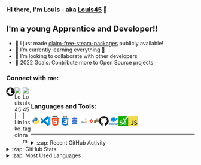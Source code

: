### Hi there, I'm Louis - aka [Louis45][website] 👋 

## I'm a young Apprentice and Developer!!

- 🔭 I just made [claim-free-steam-packages](https://github.com/Luois45/claim-free-steam-packages) publicly available!
- 🌱 I’m currently learning everything 🤣
- 👯 I’m looking to collaborate with other developers
- 🥅 2022 Goals: Contribute more to Open Source projects

### Connect with me:

[<img align="left" alt="linktree.louis45.de" width="22px" src="https://raw.githubusercontent.com/iconic/open-iconic/master/svg/globe.svg" />][website]
[<img align="left" alt="Louis45 | LinkedIn" width="22px" src="https://cdn.jsdelivr.net/npm/simple-icons@v3/icons/linkedin.svg" />][linkedin]
[<img align="left" alt="Louis45 | Instagram" width="22px" src="https://cdn.jsdelivr.net/npm/simple-icons@v3/icons/instagram.svg" />][instagram]

<br />

### Languages and Tools:

[<img align="left" alt="Python" width="26px" src="https://raw.githubusercontent.com/github/explore/80688e429a7d4ef2fca1e82350fe8e3517d3494d/topics/python/python.png" />](https://github.com/topics/python)
[<img align="left" alt="Visual Studio Code" width="26px" src="https://raw.githubusercontent.com/github/explore/bbd48b997e8d0bef63f676eca4da5e1f76487b56/topics/visual-studio-code/visual-studio-code.png" />](https://github.com/topics/visual-studio-code)
[<img align="left" alt="HTML" width="26px" src="https://raw.githubusercontent.com/github/explore/80688e429a7d4ef2fca1e82350fe8e3517d3494d/topics/html/html.png" />](https://github.com/topics/html)
[<img align="left" alt="CSS" width="26px" src="https://raw.githubusercontent.com/github/explore/80688e429a7d4ef2fca1e82350fe8e3517d3494d/topics/css/css.png" />](https://github.com/topics/css)
[<img align="left" alt="SQL" width="26px" src="https://raw.githubusercontent.com/github/explore/80688e429a7d4ef2fca1e82350fe8e3517d3494d/topics/sql/sql.png" />](https://github.com/topics/sql)
[<img align="left" alt="MySQL" width="26px" src="https://raw.githubusercontent.com/github/explore/80688e429a7d4ef2fca1e82350fe8e3517d3494d/topics/mysql/mysql.png" />](https://github.com/topics/mysql)
[<img align="left" alt="Git" width="26px" src="https://raw.githubusercontent.com/github/explore/80688e429a7d4ef2fca1e82350fe8e3517d3494d/topics/git/git.png" />](https://github.com/topics/git)
[<img align="left" alt="GitHub" width="26px" src="https://raw.githubusercontent.com/github/explore/78df643247d429f6cc873026c0622819ad797942/topics/github/github.png" />](https://github.com/topics/github)
[<img align="left" alt="GitHub" width="26px" src="https://raw.githubusercontent.com/github/explore/80688e429a7d4ef2fca1e82350fe8e3517d3494d/topics/docker/docker.png" />](https://github.com/topics/docker)
[<img align="left" alt="Selenium" width="26px" src="https://raw.githubusercontent.com/github/explore/6c7084bb772f6fabaae377f5ae4a607594234ee6/topics/selenium/selenium.png" />](https://github.com/topics/selenium)
[<img align="left" alt="JavaScript" width="26px" src="https://raw.githubusercontent.com/github/explore/80688e429a7d4ef2fca1e82350fe8e3517d3494d/topics/javascript/javascript.png" />](https://github.com/topics/javascript)

<br />
<br />

---

<details>
  <summary>:zap: Recent GitHub Activity</summary>
  
<!--START_SECTION:activity-->
1. 🗣 Commented on [#135](https://github.com/Luois45/claim-free-steam-packages/issues/135) in [Luois45/claim-free-steam-packages](https://github.com/Luois45/claim-free-steam-packages)
2. ❌ Closed PR [#128](https://github.com/Luois45/claim-free-steam-packages/pull/128) in [Luois45/claim-free-steam-packages](https://github.com/Luois45/claim-free-steam-packages)
3. 🗣 Commented on [#128](https://github.com/Luois45/claim-free-steam-packages/issues/128) in [Luois45/claim-free-steam-packages](https://github.com/Luois45/claim-free-steam-packages)
4. ❗️ Closed issue [#126](https://github.com/Luois45/claim-free-steam-packages/issues/126) in [Luois45/claim-free-steam-packages](https://github.com/Luois45/claim-free-steam-packages)
5. 🗣 Commented on [#126](https://github.com/Luois45/claim-free-steam-packages/issues/126) in [Luois45/claim-free-steam-packages](https://github.com/Luois45/claim-free-steam-packages)
6. ❗️ Closed issue [#136](https://github.com/Luois45/claim-free-steam-packages/issues/136) in [Luois45/claim-free-steam-packages](https://github.com/Luois45/claim-free-steam-packages)
7. ❗️ Closed issue [#137](https://github.com/Luois45/claim-free-steam-packages/issues/137) in [Luois45/claim-free-steam-packages](https://github.com/Luois45/claim-free-steam-packages)
8. ❗️ Closed issue [#134](https://github.com/Luois45/claim-free-steam-packages/issues/134) in [Luois45/claim-free-steam-packages](https://github.com/Luois45/claim-free-steam-packages)
9. ❗️ Closed issue [#133](https://github.com/Luois45/claim-free-steam-packages/issues/133) in [Luois45/claim-free-steam-packages](https://github.com/Luois45/claim-free-steam-packages)
10. ❗️ Closed issue [#132](https://github.com/Luois45/claim-free-steam-packages/issues/132) in [Luois45/claim-free-steam-packages](https://github.com/Luois45/claim-free-steam-packages)
<!--END_SECTION:activity-->
  
</details>

<details>
  <summary>:zap: GitHub Stats</summary>
  <a href="https://github.com/Luois45?tab=repositories">
    <img align="center" alt="Louis45's GitHub Stats" src="https://github-readme-stats.vercel.app/api?username=Luois45&count_private=true&theme=tokyonight&show_icons=true" />
  </a>
</details>

<details>
  <summary>:zap: Most Used Languages</summary>
  <a href="https://github.com/Luois45?tab=repositories">
    <img align="center" alt="Louis45's Most Used Languages" src="https://github-readme-stats.vercel.app/api/top-langs/?username=Luois45&count_private=true&theme=tokyonight&layout=compact" />
  </a>
</details>

[website]: https://linktree.louis45.de/
[instagram]: https://rebrand.ly/instagram-45
[linkedin]: https://rebrand.ly/linkedin-45
